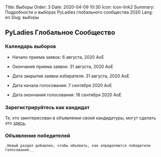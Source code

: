 Title: Выборы
Order: 3
Date: 2020-04-09 10:30
Icon: icon-link2
Summary: Подробности о выборах PyLadies глобального сообщества 2020
Lang: en
Slug: выборы

## PyLadies Глобальное Сообщество

### Календарь выборов


- Начало приема заявок: 6 августа, 2020 AoE
- Окончание приема заявок: 31 августа, 2020 AoE 

- Дата закрытия заявки избирателя: 31 августа, 2020 AoE 
- Дата начала голосования: 7 сентября 2020 AoE 
- Дата окончания голосования: 18 сентября 2020 AoE


###  Зарегистрируйтесь как кандидат
Те, кто заинтересован в объявлении своей кандидатуры, могут сделать это [здесь](http://elections.pyladies.com/pages/apply.html).


### Объявление победителей
	_Новый раздел добавлен, чтобы объявить, как определяются победители голосования._
